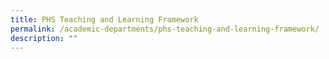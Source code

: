 ```yaml
---
title: PHS Teaching and Learning Framework
permalink: /academic-departments/phs-teaching-and-learning-framework/
description: ""
---
```

